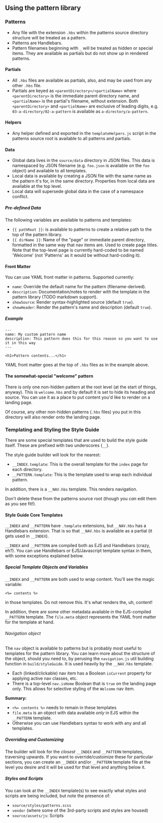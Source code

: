 ## Using the pattern library

### Patterns

* Any file with the extension `.hbs` within the patterns source directory structure will be treated as a pattern.
* Patterns are Handlebars.
* Pattern filenames beginning with `_` will be treated as hidden or special items. They are available as partials but do not show up in rendered patterns.

#### Partials

* All `.hbs` files are available as partials, also, and may be used from any other `.hbs` file.
* Partials are keyed as `<parentDirectory>/<partialName>` where `<parentDirectory>` is the immediate parent directory name, and `<partialName>` is the partial's filename, without extension. Both `<parentDirectory>` and `<partialName>` are exclusive of leading digits, e.g. `03-a-directory/02-a-pattern` is available as `a-directory/a-pattern`.

#### Helpers

* Any helper defined and exported in the `templateHelpers.js` script in the patterns source root is available to all patterns and partials.

#### Data

* Global data lives in the `source/data` directory in JSON files. This data is namespaced by JSON filename (e.g. `foo.json` is available on the `foo` object) and available to all templates.
* Local data is available by creating a JSON file with the same name as the pattern it's for, in the same directory. Properties from local data are available at the top level.
* Local data will supersede global data in the case of a namespace conflict.

##### Pre-defined Data

The following variables are available to patterns and templates:

* `{{ pathRoot }}`: is available to patterns to create a relative path to the top of the pattern library.
* `{{ dirName }}`: Name of the "page" or immediate parent directory, formatted in the same way that nav items are. Used to create page titles. Note that the top-level page is currently hard-coded to be named 'Welcome' (not 'Patterns' as it would be without hard-coding it).

#### Front Matter

You can use YAML front matter in patterns. Supported currently:

* `name`: Override the default name for the pattern (filename-derived).
* `description`: Documentation/notes to render with the template in the pattern library (TODO markdown support).
* `showSource`: Render syntax-highlighted source (default `true`).
* `showHeader`: Render the pattern's name and description (default `true`).

##### Example

```
---
name: My custom pattern name
description: This pattern does this for this reason so you want to use it in this way
---

<h1>Pattern contents...</h1>
```

YAML front matter goes at the top of `.hbs` files as in the example above.

#### The somewhat-special "welcome" pattern

There is only one non-hidden pattern at the root level (at the start of things, anyway). This is `welcome.hbs` and by default it is set to hide its heading and source. You can use it as a place to put content you'd like to render on a landing page.

Of course, any other non-hidden patterns (`.hbs` files) you put in this directory will also render onto the landing page.

### Templating and Styling the Style Guide

There are some special templates that are used to build the style guide itself. These are prefixed with two underscores (`__`).

The style guide builder will look for the nearest:

* `__INDEX.template`: This is the overall template for the `index` page for each directory.
* `__PATTERN.template`: This is the template used to wrap each individual pattern.

In addition, there is a `__NAV.hbs` template. This renders navigation.

Don't delete these from the patterns source root (though you *can* edit them as you see fit!).

#### Style Guide Core Templates

`__INDEX` and `__PATTERN` have `.template` extensions, but `__NAV.hbs` has a Handlebars extension. That is so that `__NAV.hbs` is available as a partial (it gets used in `__INDEX`).

`__INDEX` and `__PATTERN` are compiled both as EJS and Handlebars (crazy, eh?). You can use Handlebars or EJS/Javascript template syntax in them, with some exceptions explained below.

##### Special Template Objects and Variables

`__INDEX` and `__PATTERN` are both used to wrap content. You'll see the magic variable:

`<%= contents %>`

in those templates. Do not remove this. It's what renders the, uh, content!

In addition, there are some other metadata available in the EJS-compiled `__PATTERN` template. The `file.meta` object represents the YAML front matter for the template at hand.

###### Navigation object

The `nav` object is available to patterns but is probably most useful to templates for the pattern library. You can learn more about the structure of the object, should you need to, by perusing the `navigation.js` util building function in `build/styleGuide`. It is used heavily by the `__NAV.hbs` template.

* Each (linked/clickable) nav item has a Boolean `isCurrent` property for applying active nav classes, etc.
* There is a top-level `nav.isHome` Boolean that is `true` on the landing page only. This allows for selective styling of the `Welcome` nav item.

**Summary:**

* `<%= contents %>` needs to remain in these templates
* `file.meta` is an object with data available _only_ in EJS within the `__PATTERN` template.
* Otherwise you can use Handlebars syntax to work with any and all templates.

##### Overriding and Customizing

The builder will look for the _closest_ `__INDEX` and `__PATTERN` templates, traversing upwards. If you want to override/customize these for particular sections, you can create an `__INDEX` and/or `__PATTERN` template file at the level you desire and it will be used for that level and anything below it.

##### Styles and Scripts

You can look at the `__INDEX` template(s) to see exactly what styles and scripts are being included, but note the presence of:

* `source/styles/patterns.scss`
* `vendor` (where some of the 3rd-party scripts and styles are housed)
* `source/assets/js`: Scripts
